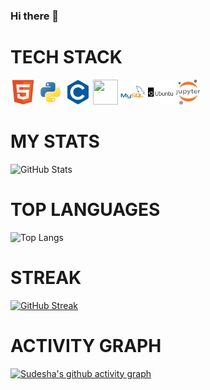 ### Hi there 👋

<!--
**sudesha30/sudesha30** is a ✨ _special_ ✨ repository because its `README.md` (this file) appears on your GitHub profile.

Here are some ideas to get you started:

- 🔭 I’m currently working on ...
- 🌱 I’m currently learning ...
- 👯 I’m looking to collaborate on ...
- 🤔 I’m looking for help with ...
- 💬 Ask me about ...
- 📫 How to reach me: ...
- 😄 Pronouns: ...
- ⚡ Fun fact: ...
-->
# TECH STACK

<img src='https://github.com/devicons/devicon/blob/master/icons/html5/html5-original.svg' width=40 height=40/> <img src='https://github.com/devicons/devicon/blob/master/icons/python/python-original.svg' width=40 height=40/> <img src='https://github.com/devicons/devicon/blob/master/icons/c/c-plain.svg' width=40 height=40/> <img src='https://user-images.githubusercontent.com/25181517/192106073-90fffafe-3562-4ff9-a37e-c77a2da0ff58.png' width=40 height=40/> <img src='https://github.com/devicons/devicon/blob/master/icons/mysql/mysql-original-wordmark.svg' width=40 height=40/> <img src='https://github.com/devicons/devicon/blob/master/icons/ubuntu/ubuntu-plain-wordmark.svg' width=40 height=40/> <img src='https://github.com/devicons/devicon/blob/master/icons/jupyter/jupyter-original-wordmark.svg' width=40 height=40/>

# MY STATS

![GitHub Stats](https://github-readme-stats.vercel.app/api?username=sudesha30&show_icons=true&theme=radical)

# TOP LANGUAGES

![Top Langs](https://github-readme-stats.vercel.app/api/top-langs/?username=sudesha30&layout=compact)

# STREAK

[![GitHub Streak](https://streak-stats.demolab.com/?user=sudesha30&theme=dark)](https://git.io/streak-stats)

# ACTIVITY GRAPH

[![Sudesha's github activity graph](https://github-readme-activity-graph.vercel.app/graph?username=sudesha30&theme=dracula)](https://github.com/ashutosh00710/github-readme-activity-graph)






